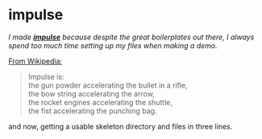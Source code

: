 impulse
=======

*I made **[impulse](https://github.com/crismanNoble/impulse)** because despite the great boilerplates out there, I always spend too much time setting up my files when making a demo.*

[From Wikipedia:](http://en.wikipedia.org/wiki/Impulse_(physics))
>Impulse is:  
	the gun powder accelerating the bullet in a rifle,  
	the bow string accelerating the arrow,  
	the rocket engines accelerating the shuttle,  
	the fist accelerating the punching bag.  

and now, getting a usable skeleton directory and files in three lines.